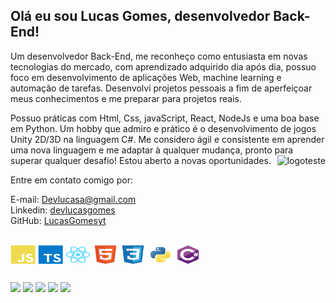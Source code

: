 ## Olá eu sou Lucas Gomes, desenvolvedor Back-End!

Um desenvolvedor Back-End, me reconheço como entusiasta em novas tecnologias do mercado, com aprendizado adquirido dia após dia, possuo foco em desenvolvimento de aplicações Web, machine learning e automação de tarefas. Desenvolvi projetos pessoais a fim de aperfeiçoar meus conhecimentos e me preparar para projetos reais.

Possuo práticas com Html, Css, javaScript, React, NodeJs e uma boa base em Python. Um hobby que admiro e prático é o desenvolvimento de jogos Unity 2D/3D na linguagem C#. Me considero ágil e consistente em aprender uma nova linguagem e me adaptar à qualquer mudança, pronto para superar qualquer desafio!
<a href="https://imgbb.com/"><img align="right" src="https://i.ibb.co/x1BDrkR/logoteste.png" alt="logoteste" border="0"></a>
Estou aberto a novas oportunidades.

Entre em contato comigo por:

E-mail: Devlucasa@gmail.com</br>
Linkedin: <a href="www.linkedin.com/devlucasgomes/">devlucasgomes</a></br>
GitHub: <a href="https://github.com/LucasGomesyt">LucasGomesyt</a>

<div style="display: inline_block"><br>
  <img align="center" alt="Lucas-Js" height="30" width="40" src="https://raw.githubusercontent.com/devicons/devicon/master/icons/javascript/javascript-plain.svg">
  <img align="center" alt="Lucas-Ts" height="30" width="40" src="https://raw.githubusercontent.com/devicons/devicon/master/icons/typescript/typescript-plain.svg">
  <img align="center" alt="Lucas-React" height="30" width="40" src="https://raw.githubusercontent.com/devicons/devicon/master/icons/react/react-original.svg">
  <img align="center" alt="Lucas-HTML" height="30" width="40" src="https://raw.githubusercontent.com/devicons/devicon/master/icons/html5/html5-original.svg">
  <img align="center" alt="Lucas-CSS" height="30" width="40" src="https://raw.githubusercontent.com/devicons/devicon/master/icons/css3/css3-original.svg">
  <img align="center" alt="Lucas-Python" height="30" width="40" src="https://raw.githubusercontent.com/devicons/devicon/master/icons/python/python-original.svg">
  <img align="center" alt="Lucas-Csharp" height="30" width="40" src="https://raw.githubusercontent.com/devicons/devicon/master/icons/csharp/csharp-original.svg">
</div>
  
  ##
 
<div> 
  <a href="https://www.youtube.com/@lucasgomes813" target="_blank"><img src="https://img.shields.io/badge/YouTube-FF0000?style=for-the-badge&logo=youtube&logoColor=white" target="_blank"></a>
  <a href="https://www.instagram.com/devlucasag/" target="_blank"><img src="https://img.shields.io/badge/-Instagram-%23E4405F?style=for-the-badge&logo=instagram&logoColor=white" target="_blank"></a>
 <a href="https://discord.gg/wagxzStdcR" target="_blank"><img src="https://img.shields.io/badge/Discord-7289DA?style=for-the-badge&logo=discord&logoColor=white" target="_blank"></a> 
  <a href = "mailto:Devlucasa@gmail.com"><img src="https://img.shields.io/badge/-Gmail-%23333?style=for-the-badge&logo=gmail&logoColor=white" target="_blank"></a>
  <a href="https://www.linkedin.com/in/devlucasgomes/" target="_blank"><img src="https://img.shields.io/badge/-LinkedIn-%230077B5?style=for-the-badge&logo=linkedin&logoColor=white" target="_blank"></a> 
  
</div>
